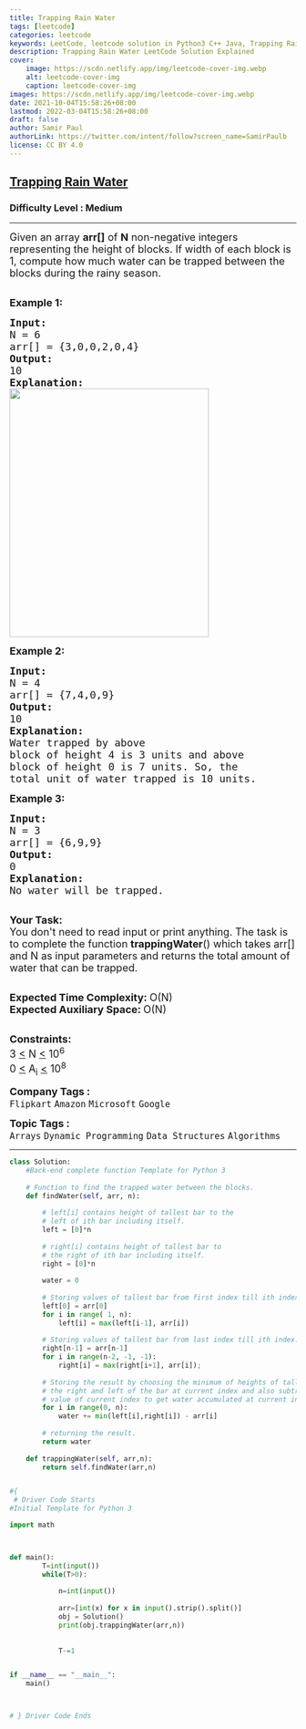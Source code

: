 ```yaml
---
title: Trapping Rain Water
tags: [leetcode]
categories: leetcode
keywords: LeetCode, leetcode solution in Python3 C++ Java, Trapping Rain Water solution
description: Trapping Rain Water LeetCode Solution Explained
cover:
    image: https://scdn.netlify.app/img/leetcode-cover-img.webp
    alt: leetcode-cover-img
    caption: leetcode-cover-img
images: https://scdn.netlify.app/img/leetcode-cover-img.webp
date: 2021-10-04T15:58:26+08:00
lastmod: 2022-03-04T15:58:26+08:00
draft: false
author: Samir Paul
authorLink: https://twitter.com/intent/follow?screen_name=SamirPaulb
license: CC BY 4.0
---
```



<h2><a href="https://practice.geeksforgeeks.org/problems/trapping-rain-water-1587115621/1?page=1&company[]=Amazon&sortBy=submissions">Trapping Rain Water</a></h2><h3>Difficulty Level : Medium</h3><hr><div class="problems_problem_content__Xm_eO"><p><span style="font-size: 18px;">Given an array <strong>arr[]</strong>&nbsp;of <strong>N</strong> non-negative integers representing the height of blocks. If&nbsp;width of each block is 1, compute how much water can be trapped&nbsp;between the blocks during the rainy season.&nbsp;</span><br>&nbsp;</p>
<p><span style="font-size: 18px;"><strong>Example 1:</strong></span></p>
<pre><span style="font-size: 18px;"><strong>Input:
</strong>N = 6
arr[] = {3,0,0,2,0,4}
<strong>Output:
</strong>10<strong>
Explanation: 
</strong></span><img style="height: 436px; width: 350px;" src="https://media.geeksforgeeks.org/img-practice/PROD/addEditProblem/701211/Web/Other/186b43ba-eeec-4d9e-b0f8-dea91ef026e0_1685086818.png" alt="">
</pre>
<p><span style="font-size: 18px;"><strong>Example 2:</strong></span></p>
<pre><span style="font-size: 18px;"><strong>Input:
</strong>N = 4
arr[] = {7,4,0,9}
<strong>Output:
</strong>10<strong>
Explanation:
</strong>Water trapped by above 
block of height 4 is 3 units and above 
block of height 0 is 7 units. So, the 
total unit of water trapped is 10 units.</span>
</pre>
<p><span style="font-size: 18px;"><strong>Example 3:</strong></span></p>
<pre><span style="font-size: 18px;"><strong>Input:
</strong>N = 3
arr[] = {6,9,9}
<strong>Output:
</strong>0<strong>
Explanation:
</strong>No water will be trapped.</span></pre>
<p><br><span style="font-size: 18px;"><strong>Your Task:</strong><br>You don't&nbsp;need to read input or print anything.&nbsp;The task is to complete the function <strong>trappingWater</strong>() which takes arr[] and N as input parameters and&nbsp;returns the total amount of water that can be trapped.</span></p>
<p><br><span style="font-size: 18px;"><strong>Expected Time Complexity:&nbsp;</strong>O(N)<br><strong>Expected Auxiliary Space:&nbsp;</strong>O(N)</span></p>
<p><br><span style="font-size: 18px;"><strong>Constraints:</strong><br>3 <u>&lt;</u>&nbsp;N <u>&lt;</u>&nbsp;10<sup>6</sup><br>0 <u>&lt;</u>&nbsp;A<sub>i</sub> <u>&lt;</u>&nbsp;10<sup>8</sup></span></p></div><p><span style=font-size:18px><strong>Company Tags : </strong><br><code>Flipkart</code>&nbsp;<code>Amazon</code>&nbsp;<code>Microsoft</code>&nbsp;<code>Google</code>&nbsp;<br><p><span style=font-size:18px><strong>Topic Tags : </strong><br><code>Arrays</code>&nbsp;<code>Dynamic Programming</code>&nbsp;<code>Data Structures</code>&nbsp;<code>Algorithms</code>&nbsp;

---




```python
class Solution:
    #Back-end complete function Template for Python 3
    
    # Function to find the trapped water between the blocks.
    def findWater(self, arr, n): 
      
        # left[i] contains height of tallest bar to the 
        # left of ith bar including itself. 
        left = [0]*n 
      
        # right[i] contains height of tallest bar to 
        # the right of ith bar including itself.
        right = [0]*n 
      
        water = 0
      
        # Storing values of tallest bar from first index till ith index.
        left[0] = arr[0] 
        for i in range( 1, n): 
            left[i] = max(left[i-1], arr[i]) 
      
        # Storing values of tallest bar from last index till ith index.
        right[n-1] = arr[n-1] 
        for i in range(n-2, -1, -1): 
            right[i] = max(right[i+1], arr[i]); 
      
        # Storing the result by choosing the minimum of heights of tallest bar to
        # the right and left of the bar at current index and also subtracting the
        # value of current index to get water accumulated at current index.
        for i in range(0, n): 
            water += min(left[i],right[i]) - arr[i] 
        
        # returning the result.
        return water 
     
    def trappingWater(self, arr,n):
        return self.findWater(arr,n)


#{ 
 # Driver Code Starts
#Initial Template for Python 3

import math



def main():
        T=int(input())
        while(T>0):
            
            n=int(input())
            
            arr=[int(x) for x in input().strip().split()]
            obj = Solution()
            print(obj.trappingWater(arr,n))
            
            
            T-=1


if __name__ == "__main__":
    main()



# } Driver Code Ends
```

